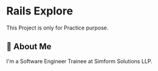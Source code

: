 # Rails Explore
This Project is only for Practice purpose. 
## 🚀 About Me
I'm a Software Engineer Trainee at Simform Solutions LLP.
